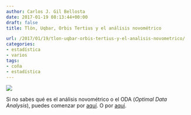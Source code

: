 ```yaml
---
author: Carlos J. Gil Bellosta
date: 2017-01-19 08:13:44+00:00
draft: false
title: Tlön, Uqbar, Orbis Tertius y el análisis novométrico

url: /2017/01/19/tlon-uqbar-orbis-tertius-y-el-analisis-novometrico/
categories:
- estadística
- varios
tags:
- coña
- estadística
---
```


![](/wp-uploads/2017/01/tlon.jpg)

Si no sabes qué es el análisis novométrico o el ODA (_Optimal Data Analysis_), puedes comenzar por [aquí](https://odajournal.com/). O por [aquí](https://odajournal.com/resources/).


